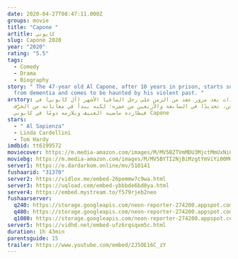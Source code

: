 ```yaml
---
date: 2020-04-27T08:47:11.000Z
groups: movie
title: "Capone "
artitle: كابوني
slug: Capone 2020
year: "2020"
rating: "5.5"
tags:
  - Comedy
  - Drama
  - Biography
story: " The 47-year old Al Capone, after 10 years in prison, starts suffering
  from dementia and comes to be haunted by his violent past. "
arstory: تقع الأحداث بعد مرور عقد من الزمن على رجل المافيا الأشهر (آل كابوني) في
  السجن، تحديدًا في السابعة والأربعين من عمره؛ لكنه يبدأ في معاناته من الخرَّف
  فيطارده ماضيه العنيف ويلازمه دومًا في كابوني Capone
stars:
  - " Al Sapienza"
  - Linda Cardellini
  - Tom Hardy
imdbid: tt6199572
moviecover: https://m.media-amazon.com/images/M/MV5BZTVmMDU3MjctMmUxNi00NzI3LWI1NGMtMmY5MjE0MGVlMzAwXkEyXkFqcGdeQXVyODk4OTc3MTY@._V1_FMjpg_UY863_.jpg
moviebg: https://m.media-amazon.com/images/M/MV5BYTI2NjBiMzgtYmViYi00MGI1LWJiMmMtZWZmZmI4OGVkZjU3XkEyXkFqcGdeQXVyNjUwNzk3NDc@._V1_.jpg
server1: https://e.dardarkom.online/mv/510141
fushaarid: "31370"
server2: https://vidlox.me/embed-26pemmw7c9wa.html
server3: https://uqload.com/embed-ybbbde6bd0ya.html
server4: https://embed.mystream.to/f579rjeb2neo
fushaarserver:
  q240: https://storage.googleapis.com/neon-reporter-274200.appspot.com/fushaar/media/31370/31370-240p.mp4
  q480: https://storage.googleapis.com/neon-reporter-274200.appspot.com/fushaar/media/31370/31370-480p.mp4
  q1080: https://storage.googleapis.com/neon-reporter-274200.appspot.com/fushaar/media/31370/31370.mp4
server5: https://vidhd.net/embed-ufz6rqsqxm5c.html
duration: 1h 43min
parentsguide: 15
trailer: https://www.youtube.com/embed/2J5OE16C_zY
---
```

